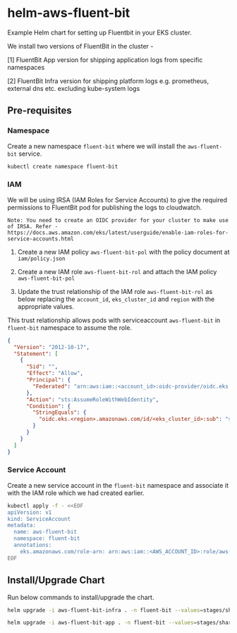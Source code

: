 # helm-aws-fluent-bit

Example Helm chart for setting up Fluentbit in your EKS cluster.

We install two versions of FluentBit in the cluster -

[1] FluentBit App version for shipping application logs from specific namespaces

[2] FluentBit Infra version for shipping platform logs e.g. prometheus, external dns etc. excluding kube-system logs

## Pre-requisites

### Namespace

Create a new namespace `fluent-bit` where we will install the `aws-fluent-bit` service.

```bash
kubectl create namespace fluent-bit
```

### IAM

We will be using IRSA (IAM Roles for Service Accounts) to give the required permissions to FluentBit pod for publishing the logs to cloudwatch.

`Note: You need to create an OIDC provider for your cluster to make use of IRSA. Refer - https://docs.aws.amazon.com/eks/latest/userguide/enable-iam-roles-for-service-accounts.html`

1. Create a new IAM policy `aws-fluent-bit-pol` with the policy document at `iam/policy.json`

2. Create a new IAM role `aws-fluent-bit-rol` and attach the IAM policy `aws-fluent-bit-pol`

3. Update the trust relationship of the IAM role `aws-fluent-bit-rol` as below replacing the `account_id`, `eks_cluster_id` and `region` with the appropriate values.

This trust relationship allows pods with serviceaccount `aws-fluent-bit` in `fluent-bit` namespace to assume the role.

```json
{
  "Version": "2012-10-17",
  "Statement": [
    {
      "Sid": "",
      "Effect": "Allow",
      "Principal": {
        "Federated": "arn:aws:iam::<account_id>:oidc-provider/oidc.eks.us-east-1.amazonaws.com/id/<eks_cluster_id>"
      },
      "Action": "sts:AssumeRoleWithWebIdentity",
      "Condition": {
        "StringEquals": {
          "oidc.eks.<region>.amazonaws.com/id/<eks_cluster_id>:sub": "system:serviceaccount:fluent-bit:aws-fluent-bit"
        }
      }
    }
  ]
}
```

### Service Account

Create a new service account in the `fluent-bit` namespace and associate it with the IAM role which we had created earlier.

```bash
kubectl apply -f - <<EOF
apiVersion: v1
kind: ServiceAccount
metadata:
  name: aws-fluent-bit
  namespace: fluent-bit
  annotations:
    eks.amazonaws.com/role-arn: arn:aws:iam::<AWS_ACCOUNT_ID>:role/aws-fluent-bit-rol
EOF
```


## Install/Upgrade Chart

Run below commands to install/upgrade the chart.

```bash
helm upgrade -i aws-fluent-bit-infra . -n fluent-bit --values=stages/shared-values.yaml --values=stages/prod/prod-infra-values.yaml

helm upgrade -i aws-fluent-bit-app . -n fluent-bit --values=stages/shared-values.yaml --values=stages/prod/prod-app-values.yaml
```

